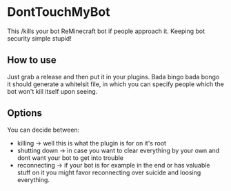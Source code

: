 # DontTouchMyBot
This /kills your bot ReMinecraft bot if people approach it. Keeping bot security simple stupid!

## How to use
Just grab a release and then put it in your plugins. Bada bingo bada bongo it should generate a whitelsit file, in which you can specify people which the bot won't kill itself upon seeing.

## Options
You can decide between:
  - killing -> well this is what the plugin is for on it's root
  - shutting down -> in case you want to clear everything by your own and dont want your bot to get into trouble
  - reconnecting -> if your bot is for example in the end or has valuable stuff on it you might favor reconnecting over suicide and loosing everything.
